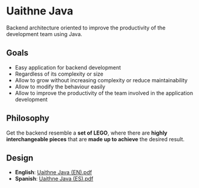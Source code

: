 # Uaithne Java
Backend architecture oriented to improve the productivity of the development team using Java.

## Goals
-   Easy application for backend development
-   Regardless of its complexity or size
-   Allow to grow without increasing complexity or reduce maintainability
-   Allow to modify the behaviour easily
-   Allow to improve the productivity of the team involved in the application development

## Philosophy
Get the backend resemble a **set of LEGO**, where there are **highly interchangeable pieces** that are **made up to achieve** the desired result.

## Design
- **English**: [Uaithne Java (EN).pdf](https://github.com/juanluispaz/uaithne-java/raw/master/Uaithne%20Java%20%28EN%29.pdf)
- **Spanish**: [Uaithne Java (ES).pdf](https://github.com/juanluispaz/uaithne-java/raw/master/Uaithne%20Java%20%28ES%29.pdf)